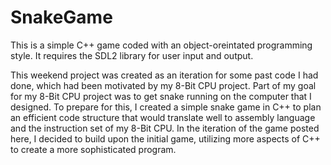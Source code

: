# SnakeGame

This is a simple C++ game coded with an object-oreintated programming style. It requires the SDL2 library for user input and output. 

This weekend project was created as an iteration for some past code I had done, which had been motivated by my 8-Bit CPU project. Part of my goal for my 8-Bit CPU project was to get snake running on the computer that I designed. To prepare for this, I created a simple snake game in C++ to plan an efficient code structure that would translate well to assembly language and the instruction set of my 8-Bit CPU. In the iteration of the game posted here, I decided to build upon the initial game, utilizing more aspects of C++ to create a more sophisticated program.
